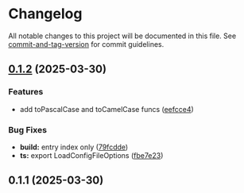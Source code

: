 # Changelog

All notable changes to this project will be documented in this file. See [commit-and-tag-version](https://github.com/absolute-version/commit-and-tag-version) for commit guidelines.

## [0.1.2](https://github.com/isdk/util.js/compare/v0.1.1...v0.1.2) (2025-03-30)


### Features

* add toPascalCase and toCamelCase funcs ([eefcce4](https://github.com/isdk/util.js/commit/eefcce497d9627d64cf0e5994f690e0788d05b3b))


### Bug Fixes

* **build:** entry index only ([79fcdde](https://github.com/isdk/util.js/commit/79fcdde5490ce675c34a8f772113e8a202beea65))
* **ts:** export LoadConfigFileOptions ([fbe7e23](https://github.com/isdk/util.js/commit/fbe7e230d04e41c4322b34f49936efde07dde2a9))

## 0.1.1 (2025-03-30)
